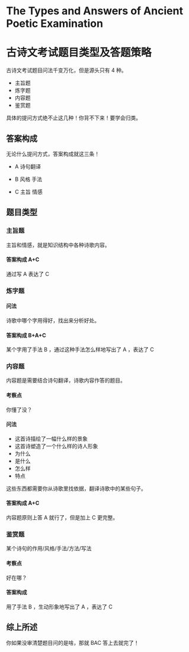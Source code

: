 # The Types and Answers of Ancient Poetic Examination
# 古诗文考试题目类型及答题策略

古诗文考试题目问法千变万化，但是源头只有 4 种。

- 主旨题
- 炼字题
- 内容题
- 鉴赏题

具体的提问方式绝不止这几种！你背不下来！要学会归类。

## 答案构成

无论什么提问方式，答案构成就这三条！

* A 诗句翻译

* B 风格 手法

* C 主旨 情感

## 题目类型

### 主旨题

主旨和情感，就是知识结构中各种诗歌内容。

#### 答案构成 A+C

通过写 A 表达了 C

### 炼字题

#### 问法

诗歌中哪个字用得好，找出来分析好处。

#### 答案构成 B+A+C

某个字用了手法 B ，通过这种手法怎么样地写出了 A ，表达了 C

### 内容题

内容题是需要结合诗句翻译，诗歌内容作答的题目。

#### 考察点

你懂了没？

#### 问法

- 这首诗描绘了一幅什么样的景象
- 这首诗塑造了一个什么样的诗人形象
- 为什么
- 是什么
- 怎么样
- 特点

这些东西都需要你从诗歌里找依据，翻译诗歌中的某些句子。

#### 答案构成 A+C

内容题原则上答 A 就行了，但是加上 C 更完整。

### 鉴赏题

某个诗句的作用/风格/手法/方法/写法

#### 考察点

好在哪？

#### 答案构成

用了手法 B ，生动形象地写出了 A ，表达了 C

## 综上所述

你如果没审清楚题目问的是啥，那就 BAC 答上去就完了！
